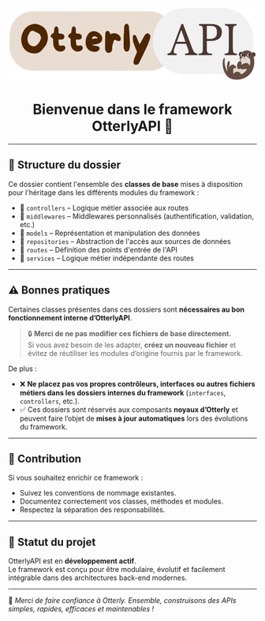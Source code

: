 <p align="center">
  <img src="../../../otterlyapi.png" alt="OtterlyAPI Logo" height="150"/>
</p>

<h1 align="center">Bienvenue dans le framework OtterlyAPI 🦦</h1>

---

## 📁 Structure du dossier

Ce dossier contient l'ensemble des **classes de base** mises à disposition pour l'héritage dans les différents modules du framework :

- 📂 `controllers` – Logique métier associée aux routes
- 📂 `middlewares` – Middlewares personnalisés (authentification, validation, etc.)
- 📂 `models` – Représentation et manipulation des données
- 📂 `repositories` – Abstraction de l'accès aux sources de données
- 📂 `routes` – Définition des points d'entrée de l'API
- 📂 `services` – Logique métier indépendante des routes

---

## ⚠️ Bonnes pratiques

Certaines classes présentes dans ces dossiers sont **nécessaires au bon fonctionnement interne d’OtterlyAPI**.

> 🔒 **Merci de ne pas modifier ces fichiers de base directement.**  
> Si vous avez besoin de les adapter, **créez un nouveau fichier** et évitez de réutiliser les modules d’origine fournis par le framework.

De plus :

- ❌ **Ne placez pas vos propres contrôleurs, interfaces ou autres fichiers métiers dans les dossiers internes du framework** (`interfaces`, `controllers`, etc.).
- ✅ Ces dossiers sont réservés aux composants **noyaux d’Otterly** et peuvent faire l’objet de **mises à jour automatiques** lors des évolutions du framework.

---

## 🤝 Contribution

Si vous souhaitez enrichir ce framework :

- Suivez les conventions de nommage existantes.
- Documentez correctement vos classes, méthodes et modules.
- Respectez la séparation des responsabilités.

---

## 🧪 Statut du projet

OtterlyAPI est en **développement actif**.  
Le framework est conçu pour être modulaire, évolutif et facilement intégrable dans des architectures back-end modernes.

---

🦦 *Merci de faire confiance à Otterly. Ensemble, construisons des APIs simples, rapides, efficaces et maintenables !*
